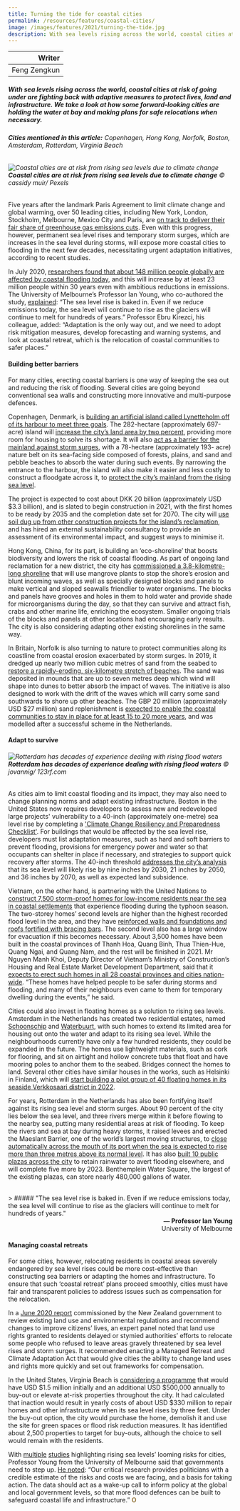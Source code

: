 ```yaml
---
title: Turning the tide for coastal cities
permalink: /resources/features/coastal-cities/
image: /images/features/2021/turning-the-tide.jpg
description: With sea levels rising across the world, coastal cities at risk of going under are fighting back with adaptive measures to protect lives, land and infrastructure. We take a look at how some forward-looking cities are holding the water at bay and making plans for safe relocations when necessary.
---
```


| Writer |
|---:|
| Feng Zengkun |

##### With sea levels rising across the world, coastal cities at risk of going under are fighting back with adaptive measures to protect lives, land and infrastructure. We take a look at how some forward-looking cities are holding the water at bay and making plans for safe relocations when necessary.

###### **Cities mentioned in this article:** Copenhagen, Hong Kong, Norfolk, Boston, Amsterdam, Rotterdam, Virginia Beach

###### ![Coastal cities are at risk from rising sea levels due to climate change](/images/features/2021/turning-the-tide.jpg/)**Coastal cities are at risk from rising sea levels due to climate change** © cassidy muir/ Pexels

Five years after the landmark Paris Agreement to limit climate change and global warming, over 50 leading cities, including New York, London, Stockholm, Melbourne, Mexico City and Paris, are [on track to deliver their fair share of greenhouse gas emissions cuts](https://www.c40.org/press_releases/new-analysis-world-cities-on-track). Even with this progress, however, permanent sea level rises and temporary storm surges, which are increases in the sea level during storms, will expose more coastal cities to flooding in the next few decades, necessitating urgent adaptation initiatives, according to recent studies. 

In July 2020, [researchers found that about 148 million people globally are affected by coastal flooding today](https://www.nature.com/articles/s41598-020-67736-6), and this will increase by at least 23 million people within 30 years even with ambitious reductions in emissions. The University of Melbourne’s Professor Ian Young, who co-authored the study, [explained](https://www.theguardian.com/environment/2020/jul/31/extra-23-million-people-could-face-coastal-flooding-within-30-years-even-with-emission-cuts-study-says): “The sea level rise is baked in. Even if we reduce emissions today, the sea level will continue to rise as the glaciers will continue to melt for hundreds of years.” Professor Ebru Kirezci, his colleague, added: “Adaptation is the only way out, and we need to adopt risk mitigation measures, develop forecasting and warning systems, and look at coastal retreat, which is the relocation of coastal communities to safer places.”

#### **Building better barriers**

For many cities, erecting coastal barriers is one way of keeping the sea out and reducing the risk of flooding. Several cities are going beyond conventional sea walls and constructing more innovative and multi-purpose defences. 

Copenhagen, Denmark, is [building an artificial island called Lynetteholm off of its harbour to meet three goals](https://www.bbc.com/worklife/gallery/20190918-the-new-island-solving-a-nordic-housing-crisis). The 282-hectare (approximately 697-acre) island will [increase the city’s land area by two percent](https://www.cowi.com/about/news-and-press/go-ahead-given-for-lynetteholmen), providing more room for housing to solve its shortage. It will also [act as a barrier for the mainland against storm surges](https://cphpost.dk/?p=120979), with a 78-hectare (approximately 193- acre) nature belt on its sea-facing side composed of forests, plains, and sand and pebble beaches to absorb the water during such events. By narrowing the entrance to the harbour, the island will also make it easier and less costly to construct a floodgate across it, to [protect the city’s mainland from the rising sea level](https://www.railjournal.com/passenger/metros/new-copenhagen-m5-west-metro-line-proposed/). 

The project is expected to cost about DKK 20 billion (approximately USD $3.3 billion), and is slated to begin construction in 2021, with the first homes to be ready by 2035 and the completion date set for 2070. The city will [use soil dug up from other construction projects for the island’s reclamation](https://ramboll.com/projects/rdk/lynetteholm), and has hired an external sustainability consultancy to provide an assessment of its environmental impact, and suggest ways to minimise it. 

Hong Kong, China, for its part, is building an ‘eco-shoreline’ that boosts biodiversity and lowers the risk of coastal flooding. As part of ongoing land reclamation for a new district, the city has [commissioned a 3.8-kilometre-long shoreline](https://www.chinadailyhk.com/article/125759) that will use mangrove plants to stop the shore’s erosion and blunt incoming waves, as well as specially designed blocks and panels to make vertical and sloped seawalls friendlier to water organisms. The blocks and panels have grooves and holes in them to hold water and provide shade for microorganisms during the day, so that they can survive and attract fish, crabs and other marine life, enriching the ecosystem. Smaller ongoing trials of the blocks and panels at other locations had encouraging early results. The city is also considering adapting other existing shorelines in the same way. 

In Britain, Norfolk is also turning to nature to protect communities along its coastline from coastal erosion exacerbated by storm surges. In 2019, it dredged up nearly two million cubic metres of sand from the seabed to [restore a rapidly-eroding, six-kilometre stretch of beaches](https://www.theguardian.com/environment/2019/sep/20/norfolk-slows-down-coastal-erosion-with-sandscaping-scheme). The sand was deposited in mounds that are up to seven metres deep which wind will shape into dunes to better absorb the impact of waves. The initiative is also designed to work with the drift of the waves which will carry some sand southwards to shore up other beaches. The GBP 20 million (approximately USD $27 million) sand replenishment is [expected to enable the coastal communities to stay in place for at least 15 to 20 more years](https://pulitzercenter.org/reporting/how-dutch-are-building-coastal-protection-less-natures-help), and was modelled after a successful scheme in the Netherlands. 

#### **Adapt to survive**

###### ![Rotterdam has decades of experience dealing with rising flood waters](/images/features/2021/rotterdam.jpg/)**Rotterdam has decades of experience dealing with rising flood waters** © jovannig/ 123rf.com

As cities aim to limit coastal flooding and its impact, they may also need to change planning norms and adapt existing infrastructure. Boston in the United States now requires developers to assess new and redeveloped large projects' vulnerability to a 40-inch (approximately one-metre) sea level rise by completing a ['Climate Change Resiliency and Preparedness Checklist'](http://www.bostonplans.org/documents/planning/policy-planning/boston-climate-resiliency-checklist-word-version-2). For buildings that would be affected by the sea level rise, developers must list adaptation measures, such as hard and soft barriers to prevent flooding, provisions for emergency power and water so that occupants can shelter in place if necessary, and strategies to support quick recovery after storms. The 40-inch threshold [addresses the city’s analysis](https://www.boston.gov/sites/default/files/file/2020/10/Final_North%20End%20Downtown%20Final_EMBARGO_0.pdf) that its sea level will likely rise by nine inches by 2030, 21 inches by 2050, and 36 inches by 2070, as well as expected land subsidence.

Vietnam, on the other hand, is partnering with the United Nations to [construct 7,500 storm-proof homes for low-income residents near the sea in coastal settlements](https://e.vnexpress.net/news/news/vietnam-needs-100-000-flood-proof-houses-on-the-coast-undp-4208060.html) that experience flooding during the typhoon season. The two-storey homes’ second levels are higher than the highest recorded flood level in the area, and they have [reinforced walls and foundations and roofs fortified with bracing bars](https://www.straitstimes.com/asia/se-asia/bolstering-homes-to-weather-storms). The second level also has a large window for evacuation if this becomes necessary. About 3,500 homes have been built in the coastal provinces of Thanh Hoa, Quang Binh, Thua Thien-Hue, Quang Ngai, and Quang Nam, and the rest will be finished in 2021. Mr Nguyen Manh Khoi, Deputy Director of Vietnam’s Ministry of Construction’s Housing and Real Estate Market Development Department, said that it [expects to erect such homes in all 28 coastal provinces and cities nation-wide](https://www.vir.com.vn/flood-proof-homes-saving-the-day-for-central-coast-families-81273.html). “These homes have helped people to be safer during storms and flooding, and many of their neighbours even came to them for temporary dwelling during the events,” he said. 

Cities could also invest in floating homes as a solution to rising sea levels. Amsterdam in the Netherlands has created two residential estates, named [Schoonschip](http://www.spaceandmatter.nl/schoonschip) and [Waterbuurt](https://www.news18.com/news/buzz/waterbuurt-this-floating-locality-in-amsterdam-is-paving-the-way-to-live-with-rising-sea-levels-3198983.html), with such homes to extend its limited area for housing out onto the water and adapt to its rising sea level. While the neighbourhoods currently have only a few hundred residents, they could be expanded in the future. The homes use lightweight materials, such as cork for flooring, and sit on airtight and hollow concrete tubs that float and have mooring poles to anchor them to the seabed. Bridges connect the homes to land. Several other cities have similar houses in the works, such as Helsinki in Finland, which will [start building a pilot group of 40 floating homes in its seaside Verkkosaari district in 2022](https://thehill.com/changing-america/sustainability/infrastructure/485887-can-floating-houses-provide-a-solution-to). 

For years, Rotterdam in the Netherlands has also been fortifying itself against its rising sea level and storm surges. About 90 percent of the city lies below the sea level, and three rivers merge within it before flowing to the nearby sea, putting many residential areas at risk of flooding. To keep the rivers and sea at bay during heavy storms, it raised levees and erected the Maeslant Barrier, one of the world’s largest moving structures, to [close automatically across the mouth of its port when the sea is expected to rise more than three metres above its normal level](https://www.rijkswaterstaat.nl/english/about-us/gems-of-rijkswaterstaat/maeslant-barrier/index.aspx). It has also [built 10 public plazas across the city](https://pulitzercenter.org/reporting/pour-it-how-dutch-cities-are-soaking-rain-and-reducing-flooding) to retain rainwater to avert flooding elsewhere, and will complete five more by 2023. Benthemplein Water Square, the largest of the existing plazas, can store nearly 480,000 gallons of water. 

<br>
> ##### "The sea level rise is baked in. Even if we reduce emissions today, the sea level will continue to rise as the glaciers will continue to melt for hundreds of years."

<div align="right"><b>— Professor Ian Young</b> <br> University of Melbourne</div>

#### **Managing coastal retreats**

For some cities, however, relocating residents in coastal areas severely endangered by sea level rises could be more cost-effective than constructing sea barriers or adapting the homes and infrastructure. To ensure that such ‘coastal retreat’ plans proceed smoothly, cities must have fair and transparent policies to address issues such as compensation for the relocation. 

In a [June 2020 report](https://www.mfe.govt.nz/sites/default/files/media/RMA/rm-panel-review-report-web.pdf) commissioned by the New Zealand government to review existing land use and environmental regulations and recommend changes to improve citizens’ lives, an expert panel noted that land use rights granted to residents delayed or stymied authorities’ efforts to relocate some people who refused to leave areas gravely threatened by sea level rises and storm surges. It recommended enacting a Managed Retreat and Climate Adaptation Act that would give cities the ability to change land uses and rights more quickly and set out frameworks for compensation.

In the United States, Virginia Beach is [considering a programme](https://www.pilotonline.com/news/environment/vp-nw-virginia-beach-buyout-flood-20200108-gopea7cb3reidcvr7h62ywfmz4-story.html) that would have USD $1.5 million initially and an additional USD $500,000 annually to buy-out or elevate at-risk properties throughout the city. It had calculated that inaction would result in yearly costs of about USD $330 million to repair homes and other infrastructure when its sea level rises by three feet. Under the buy-out option, the city would purchase the home, demolish it and use the site for green spaces or flood risk reduction measures. It has identified about 2,500 properties to target for buy-outs, although the choice to sell would remain with the residents. 

With [multiple](https://climatenewsnetwork.net/rising-tides-will-leave-no-choice-for-us-millions/) [studies](https://climatenewsnetwork.net/europes-coastal-flooding-to-top-half-a-metre-by-2100/) highlighting rising sea levels’ looming risks for cities, Professor Young from the University of Melbourne said that governments need to step up. [He noted](https://www.eco-business.com/news/250-million-coastal-dwellers-will-face-rising-floods/): “Our critical research provides politicians with a credible estimate of the risks and costs we are facing, and a basis for taking action. The data should act as a wake-up call to inform policy at the global and local government levels, so that more flood defences can be built to safeguard coastal life and infrastructure.” **<font color="#967942">O</font>**
